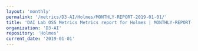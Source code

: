 ```yaml
---
layout: 'monthly'
permalink: '/metrics/D3-AI/Holmes/MONTHLY-REPORT-2019-01-01/'
title: 'DAI Lab OSS Metrics Metrics report for Holmes | MONTHLY-REPORT-2019-01-01'
organization: 'D3-AI'
repository: 'Holmes'
current_date: '2019-01-01'
---
```

